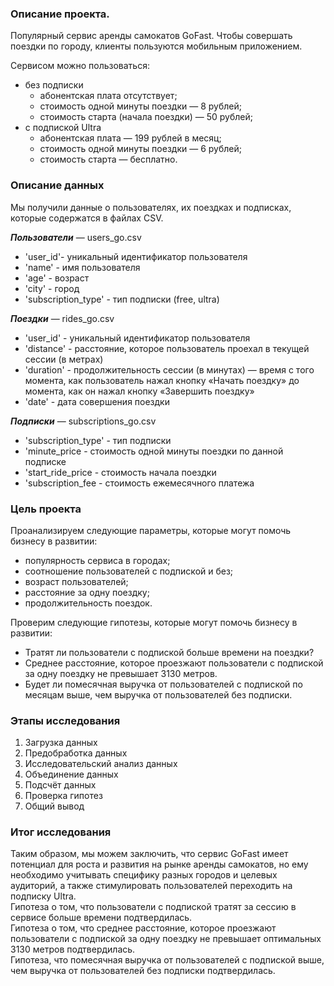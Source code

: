 ### Описание проекта.

Популярный сервис аренды самокатов GoFast. Чтобы совершать поездки по городу, клиенты пользуются мобильным приложением.

Сервисом можно пользоваться:
- без подписки
    - абонентская плата отсутствует;
    - стоимость одной минуты поездки — 8 рублей;
    - стоимость старта (начала поездки) — 50 рублей;
- с подпиской Ultra
    - абонентская плата — 199 рублей в месяц;
    - стоимость одной минуты поездки — 6 рублей;
    - стоимость старта — бесплатно.

### Описание данных
Мы получили данные о пользователях, их поездках и подписках, которые содержатся в файлах CSV.

***Пользователи*** — users_go.csv
- 'user_id'- уникальный идентификатор пользователя
- 'name' - имя пользователя
- 'age' - возраст
- 'city' - город
- 'subscription_type' - тип подписки (free, ultra)

***Поездки*** — rides_go.csv
- 'user_id' - уникальный идентификатор пользователя
- 'distance' - расстояние, которое пользователь проехал в текущей сессии (в метрах)
- 'duration' - продолжительность сессии (в минутах) — время с того момента, как пользователь нажал кнопку «Начать поездку» до момента, как он нажал кнопку «Завершить поездку»
- 'date' - дата совершения поездки

***Подписки*** — subscriptions_go.csv
- 'subscription_type' - тип подписки
- 'minute_price	- стоимость одной минуты поездки по данной подписке
- 'start_ride_price	- стоимость начала поездки
- 'subscription_fee	- стоимость ежемесячного платежа

### Цель проекта
Проанализируем следующие параметры, которые могут помочь бизнесу в развитии:

- популярность сервиса в городах;
- соотношение пользователей с подпиской и без;
- возраст пользователей;
- расстояние за одну поездку;
- продолжительность поездок.

Проверим следующие гипотезы, которые могут помочь бизнесу в развитии:

- Тратят ли пользователи с подпиской больше времени на поездки?
- Среднее расстояние, которое проезжают пользователи с подпиской за одну поездку не превышает 3130 метров.
- Будет ли помесячная выручка от пользователей с подпиской по месяцам выше, чем выручка от пользователей без подписки.

### Этапы исследования
1. Загрузка данных
2. Предобработка данных
3. Исследовательский анализ данных
4. Объединение данных 
5. Подсчёт данных
6. Проверка гипотез
7. Общий вывод

### Итог исследования
Таким образом, мы можем заключить, что сервис GoFast имеет потенциал для роста и развития на рынке аренды самокатов, но ему необходимо учитывать специфику разных городов и целевых аудиторий, а также стимулировать пользователей переходить на подписку Ultra.  
Гипотеза о том, что пользователи с подпиской тратят за сессию в сервисе больше времени подтвердилась.  
Гипотеза о том, что среднее расстояние, которое проезжают пользователи с подпиской за одну поездку не превышает оптимальных 3130 метров подтвердилась.  
Гипотеза, что помесячная выручка от пользователей с подпиской выше, чем выручка от пользователей без подписки подтвердилась.
